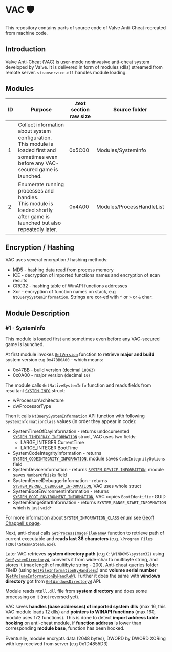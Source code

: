 # VAC 🛡️
This repository contains parts of source code of Valve Anti-Cheat recreated from machine code.

## Introduction
Valve Anti-Cheat (VAC) is user-mode noninvasive anti-cheat system developed by Valve. It is delivered in form of modules (dlls) streamed from remote server. `steamservice.dll` handles module loading.

## Modules
| ID | Purpose | .text section raw size | Source folder |
| --- | --- | --- | --- |
| 1 | Collect information about system configuration.<br>This module is loaded first and sometimes even before any VAC-secured game is launched. | 0x5C00 | Modules/SystemInfo
| 2 | Enumerate running processes and handles.<br>This module is loaded shortly after game is launched but also repeatedly later. | 0x4A00 | Modules/ProcessHandleList

## Encryption / Hashing
VAC uses several encryption / hashing methods:
- MD5 - hashing data read from process memory
- ICE - decryption of imported functions names and encryption of scan results
- CRC32 - hashing table of WinAPI functions addresses
- Xor - encryption of function names on stack, e.g `NtQuerySystemInformation`. Strings are xor-ed with `^` or `>` or `&` char.

## Module Description

### #1 - SystemInfo
This module is loaded first and sometimes even before any VAC-secured game is launched.

At first module invokes [`GetVersion`](https://docs.microsoft.com/en-us/windows/win32/api/sysinfoapi/nf-sysinfoapi-getversion) function to retrieve **major and build** system version e.g `0x47BB0A00` - which means:
- 0x47BB - build version (decimal `18363‬`) 
- 0x0A00 - major version (decimal `10`)

The module calls `GetNativeSystemInfo` function and reads fields from resultant [`SYSTEM_INFO`](https://docs.microsoft.com/en-us/windows/win32/api/sysinfoapi/ns-sysinfoapi-system_info) struct:
- wProcessorArchitecture
- dwProcessorType

Then it calls [`NtQuerySystemInformation`](https://docs.microsoft.com/en-us/windows/win32/api/winternl/nf-winternl-ntquerysysteminformation) API function with following `SystemInformationClass` values (in order they appear in code):
- SystemTimeOfDayInformation - returns undocumented [`SYSTEM_TIMEOFDAY_INFORMATION`](https://www.geoffchappell.com/studies/windows/km/ntoskrnl/api/ex/sysinfo/timeofday.htm) struct, VAC uses two fields:
    - LARGE_INTEGER CurrentTime
    - LARGE_INTEGER BootTime
- SystemCodeIntegrityInformation - returns [`SYSTEM_CODEINTEGRITY_INFORMATION`](https://www.geoffchappell.com/studies/windows/km/ntoskrnl/api/ex/sysinfo/codeintegrity.htm), module saves `CodeIntegrityOptions` field
- SystemDeviceInformation - returns [`SYSTEM_DEVICE_INFORMATION`](https://www.geoffchappell.com/studies/windows/km/ntoskrnl/api/ex/sysinfo/device.htm), module saves `NumberOfDisks` field
- SystemKernelDebuggerInformation - returns [`SYSTEM_KERNEL_DEBUGGER_INFORMATION`](https://www.geoffchappell.com/studies/windows/km/ntoskrnl/api/ex/sysinfo/kernel_debugger.htm), VAC uses whole struct
- SystemBootEnvironmentInformation - returns [`SYSTEM_BOOT_ENVIRONMENT_INFORMATION`](https://www.geoffchappell.com/studies/windows/km/ntoskrnl/api/ex/sysinfo/boot_environment.htm), VAC copies `BootIdentifier` GUID
- SystemRangeStartInformation - returns `SYSTEM_RANGE_START_INFORMATION` which is just `void*`

For more information about `SYSTEM_INFORMATION_CLASS` enum see [Geoff Chappell's page](https://www.geoffchappell.com/studies/windows/km/ntoskrnl/api/ex/sysinfo/class.htm).

Next, anti-cheat calls [`GetProcessImageFileNameA`](https://docs.microsoft.com/en-us/windows/win32/api/psapi/nf-psapi-getprocessimagefilenamea) function to retrieve path of current executable and **reads last 36 characters** (e.g. `\Program Files (x86)\Steam\Steam.exe`).

Later VAC retrieves **system directory path** (e.g `C:\WINDOWS\system32`) using [`GetSystemDirectoryW`](https://docs.microsoft.com/en-us/windows/win32/api/sysinfoapi/nf-sysinfoapi-getsystemdirectoryw), converts it from wide-char to multibyte string, and stores it (max length of multibyte string - 200).
Anti-cheat queries folder FileID (using [`GetFileInformationByHandleEx`](https://docs.microsoft.com/en-us/windows/win32/api/winbase/nf-winbase-getfileinformationbyhandleex)) and **volume serial number** ([`GetVolumeInformationByHandleW`](https://docs.microsoft.com/en-us/windows/win32/api/fileapi/nf-fileapi-getvolumeinformationbyhandlew)). Further it does the same with **windows directory** got from [`GetWindowsDirectoryW`](https://docs.microsoft.com/en-us/windows/win32/api/sysinfoapi/nf-sysinfoapi-getwindowsdirectoryw) API.

Module reads `NtDll.dll` file from **system directory** and does some processing on it (not reversed yet).

VAC saves **handles (base addresses) of imported system dlls** (max 16, this VAC module loads 12 dlls) and **pointers to WINAPI functions** (max 160, module uses 172 functions‬). This is done to detect **import address table hooking** on anti-cheat module, if **function address** is lower than corresponding **module base**, function has been hooked.



Eventually, module encrypts data (2048 bytes), DWORD by DWORD XORing with key received from server (e.g 0x1D4855D3)
